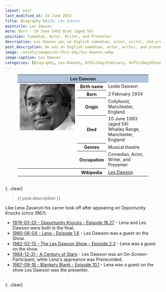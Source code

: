 ```yaml
---
layout: post
last_modified_at: 15 June 2023
title: Biography &#124; Les Dawson
maintitle: Les Dawson
more: Born - 10 June 1993 Died (aged 59)
position: Comedian, Actor, Writer, and Presenter
description: Les Dawson was an English comedian, actor, writer, and presenter, who is best remembered for his deadpan style.
post_description: He was an English comedian, actor, writer, and presenter, who is best remembered for his deadpan style.
image: /assets/images/on-this-day/les-dawson.webp
image-caption: Les Dawson
categories: [Biography, Les-Dawson, OnThisDay2February, OnThisDay10June]
---
```


<figure class="fig3">
<table>
<tr><th colspan="3" style="background-color:#b0c4de;">Les Dawson</th></tr>
<tr>
<th rowspan="7" class="top"><img src="/assets/images/on-this-day/les-dawson.webp" class="full-width" /></th>
</tr>
<tr><th style="width:20%;">Birth name</th><td>Leslie Dawson</td></tr>
<tr><th>Born</th><td>2 February 1934</td></tr>
<tr><th>Origin</th><td>Collyhurst, Manchester, England</td></tr>
<tr><th>Died</th><td>10 June 1993 (aged 59)<br />Whalley Range, Manchester, England</td></tr>
<tr><th>Genres</th><td>Musical theatre</td></tr>
<tr><th>Occupation</th><td>Comedian, Actor, Writer, and Presenter</td></tr>
<tr class="split"><th></th><th>Wikipedia</th><td><a class="external-link" href="https://en.wikipedia.org/wiki/Les_Dawson">Les Dawson</a></td></tr>
</table>
</figure>

<br />{: .clear}

> {{ post.description }}

<p>Like Lena Zavaroni his carrer took off after appearing on Opportunity Knocks (<i>circa 1967</i>).</p>

* [1978-03-20 - Opportunity Knocks - Episode 18.27](/1978-03-20-opportunity-knocks) - Lena and Les Dawson were both in the final.
* [1980-06-04 - Lena - Episode 1.6](/1980-06-04-lena) - Les Dawson was a guest on the Show.
* [1982-02-13 - The Les Dawson Show - Episode 2.3](/1982-02-13-the-les-dawson-show) - Lena was a guest on the show.
* [1984-12-31 - A Century of Stars](/1984-12-31-a-century-of-stars) - Les Dawson was an On-Screen-Participant, while Lena's appreance was Prerecorded.
* [1987-09-18 - Blankety Blank - Episode 10.1](/1987-09-18-blankety-blank) - Lena was a guest on the show Les Dawson was the presenter.

<br />{: .clear}

<style>
@media screen and (orientation:portrait) {.top {vertical-align:top;}}
</style>

